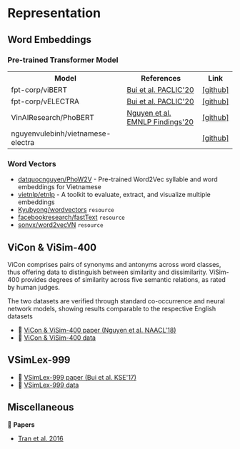 # Representation

## Word Embeddings

### Pre-trained Transformer Model

<table>
  <tr>
    <th>Model</td>
    <th>References</td>
    <th>Link</td>
  </tr>
  <tr>
    <td>fpt-corp/viBERT</td>
    <td><a href="https://arxiv.org/pdf/2006.15994.pdf">Bui et al. PACLIC'20</a></td>
    <td>
      <a href="https://github.com/fpt-corp/viBERT">[github]</a>
    </td>
  </tr>
  <tr>
    <td>fpt-corp/vELECTRA</td>
    <td><a href="https://arxiv.org/pdf/2006.15994.pdf">Bui et al. PACLIC'20</a></td>
    <td>
      <a href="https://github.com/fpt-corp/viBERT">[github]</a>
    </td>
  </tr>
  <tr>
    <td>VinAIResearch/PhoBERT</td>
    <td><a href="https://arxiv.org/pdf/2003.00744.pdf">Nguyen et al. EMNLP Findings'20</a></td>
    <td>
      <a href="https://github.com/VinAIResearch/PhoBERT">[github]</a>
    </td>
  </tr>
  <tr>
    <td>nguyenvulebinh/vietnamese-electra</td>
    <td></td>
    <td>
      <a href="https://github.com/nguyenvulebinh/vietnamese-electra">[github]</a>
    </td>
  </tr>
</table>

### Word Vectors
* [datquocnguyen/PhoW2V](https://github.com/datquocnguyen/PhoW2V) - Pre-trained Word2Vec syllable and word embeddings for Vietnamese
* [vietnlp/etnlp](https://github.com/vietnlp/etnlp) - A toolkit to evaluate, extract, and visualize multiple embeddings
* [Kyubyong/wordvectors](https://github.com/Kyubyong/wordvectors) `resource`
* [facebookresearch/fastText](https://github.com/facebookresearch/fastText) `resource`
* [sonvx/word2vecVN](https://github.com/sonvx/word2vecVN) `resource`

## ViCon & ViSim-400

ViCon comprises pairs of synonyms and antonyms across word classes, thus offering data to distinguish between similarity and dissimilarity. ViSim-400 provides degrees of similarity across five semantic relations, as rated by human judges.

The two datasets are verified through standard co-occurrence and neural network models, showing results comparable to the respective English datasets

* :scroll: [ViCon & ViSim-400 paper (Nguyen et al. NAACL'18)](https://arxiv.org/pdf/1804.05388.pdf)
* :file_folder: [ViCon & ViSim-400 data](http://www.ims.uni-stuttgart.de/forschung/ressourcen/experiment-daten/vnese_sem_datasets.html)

## VSimLex-999

* :scroll: [VSimLex-999 paper (Bui et al. KSE'17)](https://drive.google.com/file/d/1wU09HMcrgGZhniS7pU3WGuVb1NOUTbAW/view?usp=sharing)
* :file_folder: [VSimLex-999 data](https://github.com/BuiVanTan2017/VSimLex-999)

## Miscellaneous

:scroll: **Papers**

* [Tran et al. 2016](https://www.slideshare.net/microlife/a-vietnamese-language-model-based-on-recurrent-neural-network-66865054)
